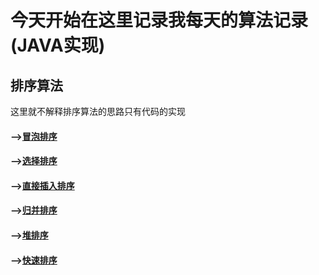 # 今天开始在这里记录我每天的算法记录(JAVA实现)

## 排序算法

  这里就不解释排序算法的思路只有代码的实现
  
  #### -->[冒泡排序](https://github.com/ScureHu/frameNote/edit/master/Algorithm/sort/BubbleSort.java)
  #### -->[选择排序](https://github.com/ScureHu/frameNote/edit/master/Algorithm/sort/SelectionSort.java)
  #### -->[直接插入排序](https://github.com/ScureHu/frameNote/edit/master/Algorithm/sort/InsertSort.java)
  #### -->[归并排序](https://github.com/ScureHu/frameNote/edit/master/Algorithm/sort/MergerSort.java)
  #### -->[堆排序](https://github.com/ScureHu/frameNote/edit/master/Algorithm/sort/HeapSort.java)
  #### -->[快速排序](https://github.com/ScureHu/frameNote/edit/master/Algorithm/sort/QuickSort.java)
